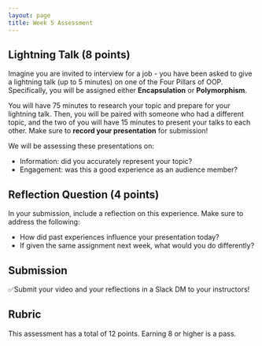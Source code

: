 ```yaml
---
layout: page
title: Week 5 Assessment
---
```


## Lightning Talk (8 points)

Imagine you are invited to interview for a job - you have been asked to give a lightning talk (up to 5 minutes) on one of the Four Pillars of OOP.  Specifically, you will be assigned either **Encapsulation** or **Polymorphism**.

You will have 75 minutes to research your topic and prepare for your lightning talk.  Then, you will be paired with someone who had a different topic, and the two of you will have 15 minutes to present your talks to each other.  Make sure to **record your presentation** for submission!

We will be assessing these presentations on:
* Information: did you accurately represent your topic?
* Engagement: was this a good experience as an audience member?

## Reflection Question (4 points)

In your submission, include a reflection on this experience.  Make sure to address the following:
* How did past experiences influence your presentation today?
* If given the same assignment next week, what would you do differently?

## Submission

✅Submit your video and your reflections in a Slack DM to your instructors!

## Rubric

This assessment has a total of 12 points.  Earning 8 or higher is a pass.
